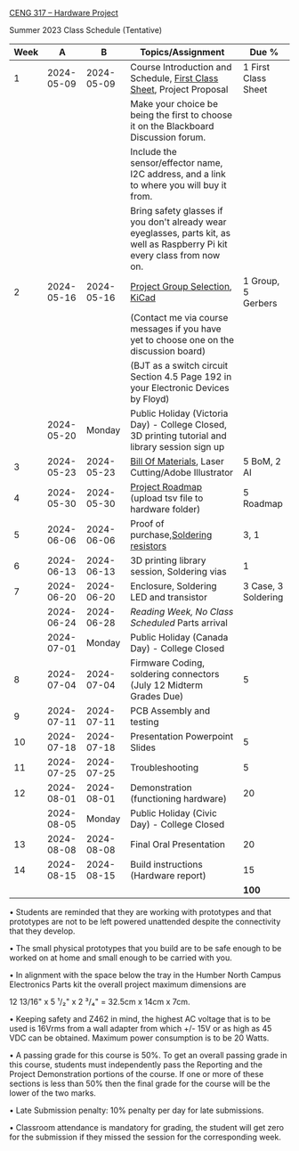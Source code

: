 [CENG 317 – Hardware
Project](https://humber.ca/transferoptions/course-outlines/outline.html?code=CENG%20317)

Summer 2023 Class Schedule (Tentative)

|Week|A         |B         |Topics/Assignment                                                                                         | Due %               |
|----|----------|----------|----------------------------------------------------------------------------------------------------------|---------------------|
|1   |2024-05-09|2024-05-09|Course Introduction and Schedule, [First Class Sheet](firstclasssheet.md), Project Proposal               |1 First Class Sheet  |
|    |          |          |Make your choice be being the first to choose it on the Blackboard Discussion forum.                      |                     |
|    |          |          |Include the sensor/effector name, I2C address, and a link to where you will buy it from.                  |                     |
|    |          |          |Bring safety glasses if you don't already wear eyeglasses, parts kit, as well as Raspberry Pi kit every class from now on.|     |
|2   |2024-05-16|2024-05-16|[Project Group Selection](https://github.com/PrototypeZone/ceng317/blob/main/fall2023projects.md), [KiCad](/hardware/pcb/)|1 Group, 5 Gerbers|
|    |          |          |(Contact me via course messages if you have yet to choose one on the discussion board)                    |                     |
|    |          |          |(BJT as a switch circuit Section 4.5 Page 192 in your Electronic Devices by Floyd)                        |                     |
|    |2024-05-20|Monday    |Public Holiday (Victoria Day) - College Closed, 3D printing tutorial and library session sign up          |                     |
|3   |2024-05-23|2024-05-23|[Bill Of Materials](hardware/bom.md), Laser Cutting/Adobe Illustrator                                     |5 BoM, 2 AI          |
|4   |2024-05-30|2024-05-30|[Project Roadmap](https://github.blog/changelog/2023-01-31-roadmap-in-projects-public-beta/) (upload tsv file to hardware folder)|5 Roadmap|
|5   |2024-06-06|2024-06-06|Proof of purchase,[Soldering resistors](https://www.linkedin.com/learning/learning-soldering-for-electronics/solder-for-electronic-products-and-manufacturing)|3, 1|
|6   |2024-06-13|2024-06-13|3D printing library session, Soldering vias                                                               |1                    |
|7   |2024-06-20|2024-06-20|Enclosure, Soldering LED and transistor																	  |3 Case, 3 Soldering  |
|    |2024-06-24|2024-06-28|*Reading Week, No Class Scheduled* Parts arrival                                                          |                     |
|    |2024-07-01|Monday    |Public Holiday (Canada Day) - College Closed                                                              |                     |
|8   |2024-07-04|2024-07-04|Firmware Coding, soldering connectors (July 12 Midterm Grades Due)                                        |5                    |
|9   |2024-07-11|2024-07-11|PCB Assembly and testing                                                                                  |                     |
|10  |2024-07-18|2024-07-18|Presentation Powerpoint Slides                                                                            |5                    |
|11  |2024-07-25|2024-07-25|Troubleshooting                                                                                           |5                    |
|12  |2024-08-01|2024-08-01|Demonstration (functioning hardware)                                                                      |20                   |
|    |2024-08-05|Monday    |Public Holiday (Civic Day) - College Closed                                                               |                     |
|13  |2024-08-08|2024-08-08|Final Oral Presentation                                                                                   |20                   |
|14  |2024-08-15|2024-08-15|Build instructions (Hardware report)                                                                      |15                   |
|    |          |          |                                                                                                          |**100**              |


• Students are reminded that they are working with prototypes and that
prototypes are not to be left powered unattended despite the connectivity that
they develop.

• The small physical prototypes that you build are to be safe enough to be
worked on at home and small enough to be carried with you.

• In alignment with the space below the tray in the Humber North Campus
Electronics Parts kit the overall project maximum dimensions are

12 13/16" x 5 ¹/₂" x 2 ³/₄" = 32.5cm x 14cm x 7cm.

• Keeping safety and Z462 in mind, the highest AC voltage that is to be used is
16Vrms from a wall adapter from which +/- 15V or as high as 45 VDC can be
obtained. Maximum power consumption is to be 20 Watts.

• A passing grade for this course is 50%. To get an overall passing grade in
this course, students must independently pass the Reporting and the Project
Demonstration portions of the course. If one or more of these sections is less
than 50% then the final grade for the course will be the lower of the two marks.

• Late Submission penalty: 10% penalty per day for late submissions.

• Classroom attendance is mandatory for grading, the student will get zero for
the submission if they missed the session for the corresponding week.

